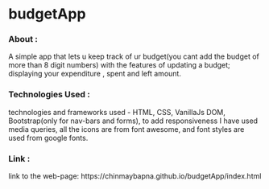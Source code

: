 # budgetApp
<h3>About :</h3>
<p>A simple app that lets u keep track of ur budget(you cant add the budget of more than 8 digit numbers) with the features of updating a budget; displaying your expenditure , spent and left amount.</p>
<h3>Technologies Used :</h3>
<p>technologies and frameworks used - HTML, CSS, VanillaJs DOM, Bootstrap(only for nav-bars and forms), to add responsiveness I have used media queries, all the icons are from font awesome, and font styles are used from google fonts.</p>
<h3>Link :</h3>
<p>link to the web-page: https://chinmaybapna.github.io/budgetApp/index.html</p>
